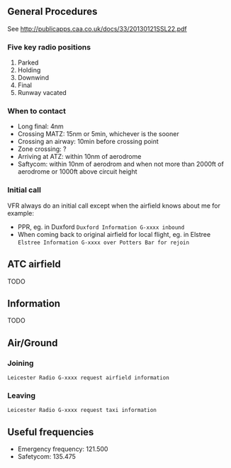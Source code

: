 General Procedures
---

See http://publicapps.caa.co.uk/docs/33/20130121SSL22.pdf

### Five key radio positions

1. Parked
2. Holding
3. Downwind
4. Final
5. Runway vacated

### When to contact

- Long final: 4nm
- Crossing MATZ: 15nm or 5min, whichever is the sooner
- Crossing an airway: 10min before crossing point
- Zone crossing: ?
- Arriving at ATZ: within 10nm of aerodrome
- Saftycom: within 10nm of aerodrom and when not more than 2000ft of aerodrome or 1000ft above circuit height

### Initial call

VFR always do an initial call except when the airfield knows about me for example:
- PPR, eg. in Duxford `Duxford Information G-xxxx inbound`
- When coming back to original airfield for local flight, eg. in Elstree `Elstree Information G-xxxx over Potters Bar for rejoin`


ATC airfield
---

TODO

Information
---

TODO

Air/Ground
---

### Joining

```
Leicester Radio G-xxxx request airfield information
```

### Leaving

```
Leicester Radio G-xxxx request taxi information
```

Useful frequencies
---

- Emergency frequency: 121.500
- Safetycom: 135.475
